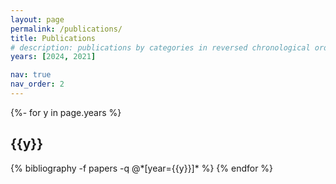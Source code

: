 ```yaml
---
layout: page
permalink: /publications/
title: Publications
# description: publications by categories in reversed chronological order. generated by jekyll-scholar.
years: [2024, 2021]

nav: true
nav_order: 2
---
```

<!-- _pages/publications.md -->
<div class="publications">

{%- for y in page.years %}
  <h2 class="year">{{y}}</h2>
  {% bibliography -f papers -q @*[year={{y}}]* %}
{% endfor %}

</div>
